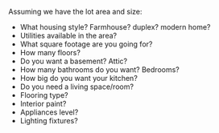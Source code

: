 
Assuming we have the lot area and size:

- What housing style? Farmhouse? duplex? modern home?
- Utilities available in the area?
- What square footage are you going for?
- How many floors?
- Do you want a basement? Attic?
- How many bathrooms do you want? Bedrooms?
- How big do you want your kitchen?
- Do you need a living space/room?
- Flooring type?
- Interior paint?
- Appliances level?
- Lighting fixtures?

